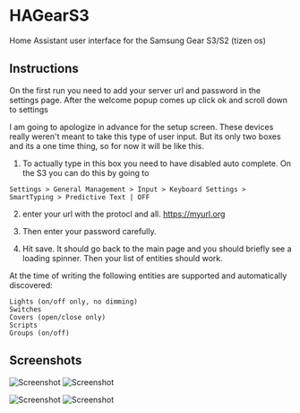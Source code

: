 # HAGearS3
Home Assistant user interface for the Samsung Gear S3/S2 (tizen os)

## Instructions
On the first run you need to add your server url and password in the settings page. After the welcome popup comes up click ok and scroll down to settings

I am going to apologize in advance for the setup screen. These devices really weren't meant to take this type of user input. But its only two boxes and its a one time thing, so for now it will be like this.

1. To actually type in this box you need to have disabled auto complete. On the S3 you can do this by going to 

```Settings > General Management > Input > Keyboard Settings > SmartTyping > Predictive Text | OFF```

2. enter your url with the protocl and all. https://myurl.org

3. Then enter your password carefully.
4. Hit save. It should go back to the main page and you should briefly see a loading spinner. Then your list of entities should work.

At the time of writing the following entities are supported and automatically discovered:

```
Lights (on/off only, no dimming)
Switches
Covers (open/close only)
Scripts
Groups (on/off)
```

## Screenshots
![Screenshot](screenshots/home.png?raw=true)
![Screenshot](screenshots/lights.png?raw=true)

![Screenshot](screenshots/switches.png?raw=true)
![Screenshot](screenshots/covers.png?raw=true)

